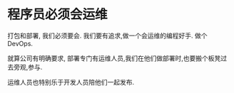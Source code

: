 # 程序员必须会运维

打包和部署, 我们必须要会.  我们要有追求,做一个会运维的编程好手. 做个DevOps.

就算公司有明确要求, 部署专门有运维人员,我们在他们做部署时,也要搬个板凳过去旁观,参与.

运维人员也特别乐于开发人员陪他们一起发布.

